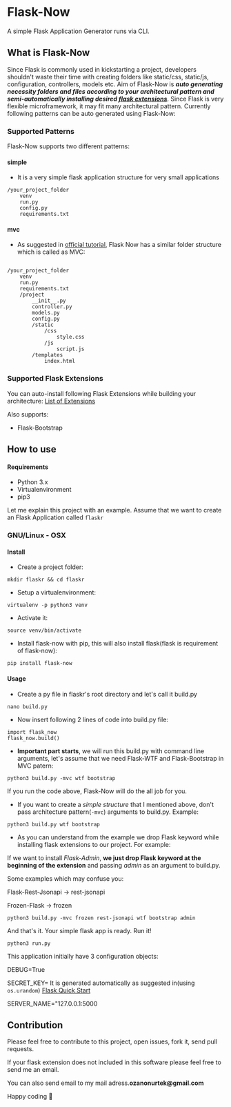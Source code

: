 # Flask-Now
A simple Flask Application Generator runs via CLI. 

## What is Flask-Now
Since Flask is commonly used in kickstarting a project, developers shouldn't waste their time with creating folders like static/css, static/js, configuration, controllers, models etc. Aim of Flask-Now is __*auto generating necessity folders and files according to your architectural pattern and semi-automatically installing desired [flask extensions](http://flask.pocoo.org/extensions/)*__. Since Flask is very flexible microframework, it may fit many architectural pattern. Currently following patterns can be auto generated using Flask-Now:

### Supported Patterns
Flask-Now supports two different patterns:

#### simple
- It is a very simple flask application structure for very small applications
```
/your_project_folder
    venv
    run.py
    config.py
    requirements.txt
```

#### mvc
- As suggested in [official tutorial](http://flask.pocoo.org/docs/0.12/tutorial/folders/), Flask Now has a similar folder structure which is called as MVC:
```

/your_project_folder
    venv
    run.py
    requirements.txt
    /project
        __init__.py
        controller.py
        models.py
        config.py
        /static
            /css
                style.css
            /js
                script.js
        /templates
            index.html
```

### Supported Flask Extensions
You can auto-install following Flask Extensions while building your architecture:
[List of Extensions](http://flask.pocoo.org/extensions/)

Also supports:
- Flask-Bootstrap

## How to use

#### Requirements
- Python 3.x
- Virtualenvironment
- pip3

Let me explain this project with an example. Assume that we want to create an Flask Application called ```flaskr```

### GNU/Linux - OSX

#### Install

- Create a project folder:
```
mkdir flaskr && cd flaskr
```
- Setup a virtualenvironment:
```
virtualenv -p python3 venv
```
- Activate it:
```
source venv/bin/activate
```
- Install flask-now with pip, this will also install flask(flask is requirement of flask-now):
```
pip install flask-now
```

#### Usage

- Create a py file in flaskr's root directory and let's call it build.py
```
nano build.py
```
- Now insert following 2 lines of code into build.py file:
```
import flask_now
flask_now.build()
```
- **Important part starts**, we will run this build.py with command line arguments, let's assume that we need Flask-WTF and Flask-Bootstrap in MVC patern:
```
python3 build.py -mvc wtf bootstrap
```
If you run the code above, Flask-Now will do the all job for you.


- If you want to create a *simple structure* that I mentioned above, don't pass architecture pattern(```-mvc```) arguments to build.py. Example:
```
python3 build.py wtf bootstrap
```
- As you can understand from the example we drop Flask keyword while installing flask extensions to our project. For example:

If we want to install *Flask-Admin*, **we just drop Flask keyword at the beginning of the extension** and passing *admin* as an argument to build.py.

Some examples which may confuse you:

Flask-Rest-Jsonapi -> rest-jsonapi

Frozen-Flask -> frozen
```
python3 build.py -mvc frozen rest-jsonapi wtf bootstrap admin
```
And that's it. Your simple flask app is ready. Run it!
```
python3 run.py
```
This application initially have 3 configuration objects:

DEBUG=True

SECRET_KEY= It is generated automatically as suggested in(using ```os.urandom```) [Flask Quick Start](http://flask.pocoo.org/docs/0.12/quickstart/)

SERVER_NAME="127.0.0.1:5000

## Contribution

Please feel free to contribute to this project, open issues, fork it, send pull requests.

If your flask extension does not included in this software please feel free to send me an email.

You can also send email to my mail adress.__ozanonurtek@gmail.com__

Happy coding :metal:
